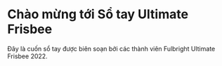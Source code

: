 # Chào mừng tới Sổ tay Ultimate Frisbee

Đây là cuốn sổ tay được biên soạn bởi các thành viên Fulbright Ultimate Frisbee 2022.

```{tableofcontents}
```

